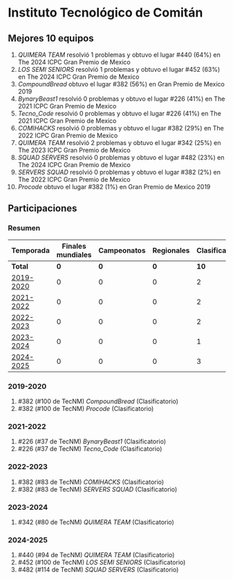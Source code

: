 # Instituto Tecnológico de Comitán

## Mejores 10 equipos

1. _QUIMERA TEAM_ resolvió 1 problemas y obtuvo el lugar #440 (64%) en The 2024 ICPC Gran Premio de Mexico
1. _LOS SEMI SENIORS_ resolvió 1 problemas y obtuvo el lugar #452 (63%) en The 2024 ICPC Gran Premio de Mexico
1. _CompoundBread_ obtuvo el lugar #382 (56%) en Gran Premio de Mexico 2019
1. _BynaryBeast1_ resolvió 0 problemas y obtuvo el lugar #226 (41%) en The 2021 ICPC Gran Premio de Mexico
1. _Tecno_Code_ resolvió 0 problemas y obtuvo el lugar #226 (41%) en The 2021 ICPC Gran Premio de Mexico
1. _COMIHACKS_ resolvió 0 problemas y obtuvo el lugar #382 (29%) en The 2022 ICPC Gran Premio de Mexico
1. _QUIMERA TEAM_ resolvió 2 problemas y obtuvo el lugar #342 (25%) en The 2023 ICPC Gran Premio de Mexico
1. _SQUAD SERVERS_ resolvió 0 problemas y obtuvo el lugar #482 (23%) en The 2024 ICPC Gran Premio de Mexico
1. _SERVERS SQUAD_ resolvió 0 problemas y obtuvo el lugar #382 (2%) en The 2022 ICPC Gran Premio de Mexico
1. _Procode_ obtuvo el lugar #382 (1%) en Gran Premio de Mexico 2019

## Participaciones

### Resumen

| Temporada | Finales mundiales | Campeonatos | Regionales | Clasificatorios | Equipos |
| --- | --- | --- | --- | --- | --- |
| **Total** | **0** | **0** | **0** | **10** | **10** |
| [2019-2020](#2019-2020) | 0 | 0 | 0 | 2 | 2 |
| [2021-2022](#2021-2022) | 0 | 0 | 0 | 2 | 2 |
| [2022-2023](#2022-2023) | 0 | 0 | 0 | 2 | 2 |
| [2023-2024](#2023-2024) | 0 | 0 | 0 | 1 | 1 |
| [2024-2025](#2024-2025) | 0 | 0 | 0 | 3 | 3 |

### 2019-2020

1. #382 (#100 de TecNM) _CompoundBread_ (Clasificatorio)
1. #382 (#100 de TecNM) _Procode_ (Clasificatorio)

### 2021-2022

1. #226 (#37 de TecNM) _BynaryBeast1_ (Clasificatorio)
1. #226 (#37 de TecNM) _Tecno_Code_ (Clasificatorio)

### 2022-2023

1. #382 (#83 de TecNM) _COMIHACKS_ (Clasificatorio)
1. #382 (#83 de TecNM) _SERVERS SQUAD_ (Clasificatorio)

### 2023-2024

1. #342 (#80 de TecNM) _QUIMERA TEAM_ (Clasificatorio)

### 2024-2025

1. #440 (#94 de TecNM) _QUIMERA TEAM_ (Clasificatorio)
1. #452 (#100 de TecNM) _LOS SEMI SENIORS_ (Clasificatorio)
1. #482 (#114 de TecNM) _SQUAD SERVERS_ (Clasificatorio)



